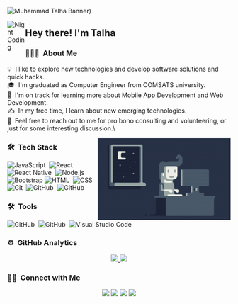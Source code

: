 ![Muhammad Talha Banner](https://img.freepik.com/premium-vector/web-development-coding-programming-futuristic-banner-computer-code-laptop_3482-5582.jpg))

<img alt="Night Coding" src="./assets/Hand%20Wave.gif" width='40' align="left"/><h2>Hey there! I'm Talha</h2>

<!-- ## 👋 &nbsp;Hey there! I'm Talha -->

### 👨🏻‍💻 &nbsp;About Me

💡 &nbsp;I like to explore new technologies and develop software solutions and quick hacks.\
🎓 &nbsp;I'm graduated as Computer Engineer from COMSATS university.\
🌱 &nbsp;I'm on track for learning more about Mobile App Development and Web Development.\
✍️ &nbsp;In my free time, I learn about new emerging technologies.\
💬 &nbsp;Feel free to reach out to me for pro bono consulting and volunteering, or just for some interesting discussion.\


<img alt="Night Coding" src="https://raw.githubusercontent.com/AVS1508/AVS1508/master/assets/Night-Coding.gif" align="right"/>

### 🛠 &nbsp;Tech Stack

![JavaScript](https://img.shields.io/badge/-JavaScript-05122A?style=flat&logo=javascript)&nbsp;
![React](https://img.shields.io/badge/-React-05122A?style=flat&logo=react)&nbsp;
![React Native](https://img.shields.io/badge/-React-05122A?style=flat&logo=react)&nbsp;
![Node.js](https://img.shields.io/badge/-Node.js-05122A?style=flat&logo=node.js)&nbsp;
![Bootstrap](https://img.shields.io/badge/-Bootstrap-05122A?style=flat&logo=bootstrap&logoColor=563D7C)
![HTML](https://img.shields.io/badge/-HTML-05122A?style=flat&logo=HTML5)&nbsp;
![CSS](https://img.shields.io/badge/-CSS-05122A?style=flat&logo=CSS3&logoColor=1572B6)&nbsp;
![Git](https://img.shields.io/badge/-Git-05122A?style=flat&logo=git)&nbsp;
![GitHub](https://img.shields.io/badge/-GitHub-05122A?style=flat&logo=github)&nbsp;
![GitHub](https://img.shields.io/badge/-firebase-05122A?style=flat&logo=firebase)&nbsp;


### 🛠 &nbsp;Tools



![GitHub](https://img.shields.io/badge/-Xcode-05122A?style=flat&logo=xcode)&nbsp;
![GitHub](https://img.shields.io/badge/-AndroidStudio-05122A?style=flat&logo=androidstudio)&nbsp;
![Visual Studio Code](https://img.shields.io/badge/-Visual%20Studio%20Code-05122A?style=flat&logo=visual-studio-code&logoColor=007ACC)&nbsp;


### ⚙️ &nbsp;GitHub Analytics

<p align="center">
<a href="https://github.com/muhammadtalha786786">
  <img height="180em" src="https://github-readme-stats-eight-theta.vercel.app/api?username=muhammadtalha786786&show_icons=true&theme=algolia&include_all_commits=true&count_private=true"/>
  <img height="180em" src="https://github-readme-stats-eight-theta.vercel.app/api/top-langs/?username=AVS1508&layout=compact&langs_count=8&theme=algolia"/>
</a>
</p>

### 🤝🏻 &nbsp;Connect with Me

<p align="center">
<a href="https://muhammadtalha786786.github.io/portfolio/"><img src="https://img.shields.io/badge/portfolio-3423A6?style=flat&logo=Google-Chrome&logoColor=white"/></a>
<a href="https://www.linkedin.com/in/muhammad-talha-b16520185/"><img src="https://img.shields.io/badge/-talha?style=flat&logo=Linkedin&logoColor=white"/></a>
<a href="https://www.instagram.com/muhammad_talha_is_here/"><img src="https://img.shields.io/badge/-@muhammad_talha_is_here?style=flat&logo=Instagram&logoColor=white"/></a>
<a href="https://facebook.com/100012088272538"><img src="https://img.shields.io/badge/-Muhammad Talha?style=flat&logo=Facebook&logoColor=white"/></a>
</p>

